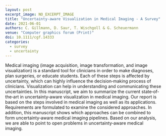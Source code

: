 ```yaml
---
layout: post
excerpt_image: NO_EXCERPT_IMAGE
title: "Uncertainty‐aware Visualization in Medical Imaging ‐ A Survey"
date: 2021-06-01
authors: C. Gillmann, D. Saur, T. Wischgoll & G. Scheuermann
venue: "Computer graphics forum (Print)"
doi: 10.1111/cgf.14333
categories:
  - survey
  - uncertainty
---
```

Medical imaging (image acquisition, image transformation, and image visualization) is a standard tool for clinicians in order to make diagnoses, plan surgeries, or educate students. Each of these steps is affected by uncertainty, which can highly influence the decision‐making process of clinicians. Visualization can help in understanding and communicating these uncertainties. In this manuscript, we aim to summarize the current state‐of‐the‐art in uncertainty‐aware visualization in medical imaging. Our report is based on the steps involved in medical imaging as well as its applications. Requirements are formulated to examine the considered approaches. In addition, this manuscript shows which approaches can be combined to form uncertainty‐aware medical imaging pipelines. Based on our analysis, we are able to point to open problems in uncertainty‐aware medical imaging.
